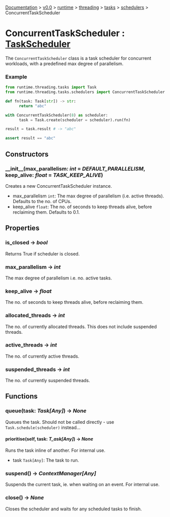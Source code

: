 [Documentation](/docs/documentation.md) >
 [v0.0](/docs/0.0/version.md) >
  [runtime](/docs/0.0/runtime/module.md) >
   [threading](/docs/0.0/runtime/threading/module.md) >
    [tasks](/docs/0.0/runtime/threading/tasks/module.md) >
     [schedulers](/docs/0.0/runtime/threading/tasks/module.md) >
      ConcurrentTaskScheduler

# ConcurrentTaskScheduler : [TaskScheduler](task_scheduler.md)

The `ConcurrentTaskScheduler` class is a task scheduler for concurrent workloads, with a predefined max degree of parallelism.

### Example

```python
from runtime.threading.tasks import Task
from runtime.threading.tasks.schedulers import ConcurrentTaskScheduler

def fn(task: Task[str]) -> str:
      return "abc"

with ConcurrentTaskScheduler(8) as scheduler:
      task = Task.create(scheduler = scheduler).run(fn)

result = task.result # -> "abc"

assert result == "abc"
```

## Constructors

### \_\_init\_\_(max_parallelism: _int_ = _DEFAULT_PARALLELISM_, keep_alive: _float_ = _TASK_KEEP_ALIVE_)

Creates a new ConcurrentTaskScheduler instance.

- max_parallelism `int`: The max degree of parallelism (i.e. active threads). Defaults to the no. of CPUs.
- keep_alive `float`: The no. of seconds to keep threads alive, before reclaiming them. Defaults to 0.1.

## Properties

### is_closed -> _bool_

Returns True if scheduler is closed.

### max_parallelism -> _int_

The max degree of parallelism i.e. no. active tasks.

### keep_alive -> _float_

The no. of seconds to keep threads alive, before reclaiming them.

### allocated_threads -> _int_

The no. of currently allocated threads. This does not include suspended threads.

### active_threads -> _int_

The no. of currently active threads.

### suspended_threads -> _int_

The no. of currently suspended threads.

## Functions

### queue(task: _Task[Any]_) -> _None_

Queues the task. Should not be called directly - use `Task.schedule(scheduler)` instead...

#### prioritise(self, task: _T_ask[Any]_) -> _None_

Runs the task inline of another. For internal use.

- task `Task[Any]`: The task to run.

### suspend() -> _ContextManager[Any]_

Suspends the current task, ie. when waiting on an event. For internal use.

### close() -> _None_

Closes the scheduler and waits for any scheduled tasks to finish.